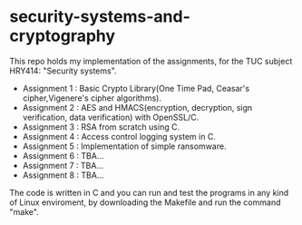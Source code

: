 # security-systems-and-cryptography
This repo holds my implementation of the assignments, for the TUC subject HRY414: "Security systems".

- Assignment 1 : Basic Crypto Library(One Time Pad, Ceasar's cipher,Vigenere's cipher algorithms).
- Assignment 2 : AES and HMACS(encryption, decryption, sign verification, data verification) with OpenSSL/C.
- Assignment 3 : RSA from scratch using C.
- Assignment 4 : Access control logging system in C.
- Assignment 5 : Implementation of simple ransomware.
- Assignment 6 : TBA...
- Assignment 7 : TBA...
- Assignment 8 : TBA...

The code is written in C and you can run and test the programs in any kind of Linux enviroment, by downloading the Makefile and run the command "make".
